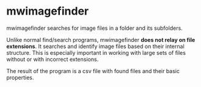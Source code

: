 # mwimagefinder

mwimagefinder searches for image files in a folder and its subfolders.

Unlike normal find/search programs, mwimagefinder **does not relay on file extensions**. It searches and identify image files based on their  internal structure. This is especially important in working with large sets of files without or with incorrect extensions. 

The result of the program is a csv file with found files and their
basic properties.


